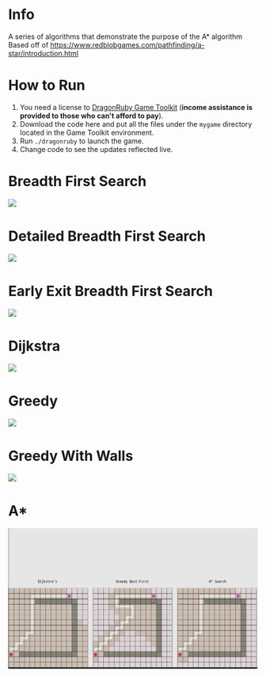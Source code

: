 # Info

A series of algorithms that demonstrate the purpose of the A* algorithm
Based off of https://www.redblobgames.com/pathfinding/a-star/introduction.html

# How to Run

1. You need a license to [DragonRuby Game Toolkit](http://dragonruby.org) (**income assistance is provided to those who can't afford to pay**).
2. Download the code here and put all the files under the `mygame` directory located in the Game Toolkit environment.
3. Run `./dragonruby` to launch the game.
4. Change code to see the updates reflected live.


# Breadth First Search
![](gifs/Breadth_First_Search.gif)

# Detailed Breadth First Search
![](gifs/Detailed_Breadth_First_Search.gif)

# Early Exit Breadth First Search
![](gifs/Early_Exit_Breadth_First_Search.gif)

# Dijkstra
![](gifs/Dijkstra.gif)

# Greedy
![](gifs/Greedy.gif)

# Greedy With Walls
![](gifs/Greedy_With_Walls.gif)

# A*
![](gifs/A_Star.gif)
